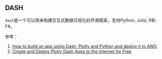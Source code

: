 ## DASH

`dash`是一个可以用来构建交互式数据可视化的开源框架，支持Python, Julia, R和F#。


参考：

1. [How to build an app using Dash, Plotly and Python and deploy it to AWS](https://medium.com/innovation-res/how-to-build-an-app-using-dash-plotly-and-python-and-deploy-it-to-aws-5d8d2c7bd652)
2. [Create and Deploy Plotly Dash Apps to the Internet for Free](https://medium.com/@ahossack07/create-and-deploy-plotly-dash-apps-to-the-internet-for-free-49ebca9633da)